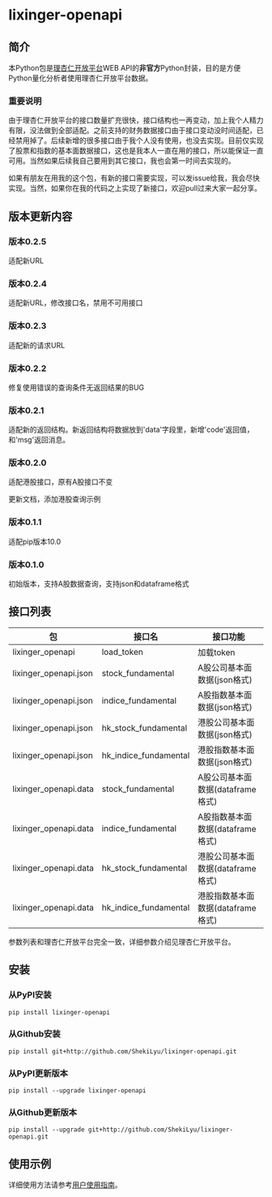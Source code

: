 # lixinger-openapi

## 简介
本Python包是[理杏仁开放平台](https://www.lixinger.com/open/api)WEB API的**非官方**Python封装，目的是方便Python量化分析者使用理杏仁开放平台数据。

### 重要说明
由于理杏仁开放平台的接口数量扩充很快，接口结构也一再变动，加上我个人精力有限，没法做到全部适配。之前支持的财务数据接口由于接口变动没时间适配，已经禁用掉了。后续新增的很多接口由于我个人没有使用，也没去实现。目前仅实现了股票和指数的基本面数据接口，这也是我本人一直在用的接口，所以能保证一直可用。当然如果后续我自己要用到其它接口，我也会第一时间去实现的。

如果有朋友在用我的这个包，有新的接口需要实现，可以发issue给我，我会尽快实现。当然，如果你在我的代码之上实现了新接口，欢迎pull过来大家一起分享。

## 版本更新内容
### 版本0.2.5
适配新URL

### 版本0.2.4
适配新URL，修改接口名，禁用不可用接口

### 版本0.2.3
适配新的请求URL

### 版本0.2.2
修复使用错误的查询条件无返回结果的BUG

### 版本0.2.1
适配新的返回结构。新返回结构将数据放到'data'字段里，新增'code'返回值，和'msg'返回消息。

### 版本0.2.0
适配港股接口，原有A股接口不变

更新文档，添加港股查询示例

### 版本0.1.1
适配pip版本10.0

### 版本0.1.0
初始版本，支持A股数据查询，支持json和dataframe格式

## 接口列表
包                     | 接口名                        | 接口功能
---------------------- | ----------------------------- | -------------------------
lixinger\_openapi      | load\_token                   | 加载token
lixinger\_openapi.json | stock\_fundamental            | A股公司基本面数据(json格式)
lixinger\_openapi.json | indice\_fundamental           | A股指数基本面数据(json格式)
lixinger\_openapi.json | hk\_stock\_fundamental        | 港股公司基本面数据(json格式)
lixinger\_openapi.json | hk\_indice\_fundamental       | 港股指数基本面数据(json格式)
lixinger\_openapi.data | stock\_fundamental            | A股公司基本面数据(dataframe格式)
lixinger\_openapi.data | indice\_fundamental           | A股指数基本面数据(dataframe格式)
lixinger\_openapi.data | hk\_stock\_fundamental        | 港股公司基本面数据(dataframe格式)
lixinger\_openapi.data | hk\_indice\_fundamental       | 港股指数基本面数据(dataframe格式)

参数列表和理杏仁开放平台完全一致，详细参数介绍见理杏仁开放平台。

## 安装
### 从PyPI安装
`pip install lixinger-openapi`

### 从Github安装
`pip install git+http://github.com/ShekiLyu/lixinger-openapi.git`

### 从PyPI更新版本
`pip install --upgrade lixinger-openapi`

### 从Github更新版本
`pip install --upgrade git+http://github.com/ShekiLyu/lixinger-openapi.git`

## 使用示例

详细使用方法请参考[用户使用指南](https://github.com/ShekiLyu/lixinger-openapi/blob/master/doc/user_guide.ipynb)。

